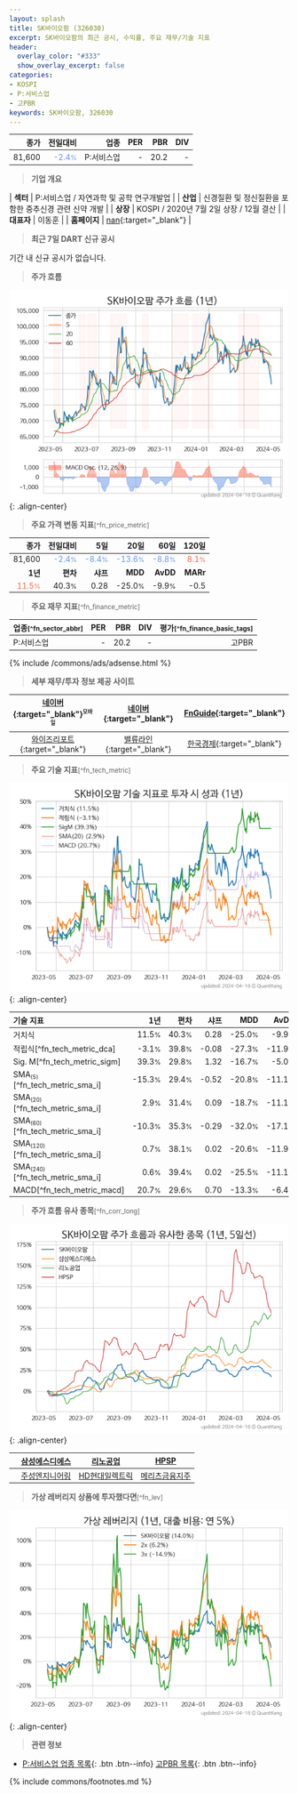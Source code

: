 ```yaml
---
layout: splash
title: SK바이오팜 (326030)
excerpt: SK바이오팜의 최근 공시, 수익률, 주요 재무/기술 지표
header:
  overlay_color: "#333"
  show_overlay_excerpt: false
categories:
- KOSPI
- P:서비스업
- 고PBR
keywords: SK바이오팜, 326030
---
```


| **종가** | **전일대비** | **업종** | **PER** | **PBR** | **DIV** |
| -------: | -----------: | -------: | ------: | ------: | ------: |
| 81,600 | <span style="color: cornflowerblue">-2.4<small>%</small></span> | P:서비스업 | - | 20.2 | - |

<!-- more -->


> **기업 개요**<a id="company"></a>

| <span style="white-space:nowrap;">**섹터**</span> | P:서비스업 / 자연과학 및 공학 연구개발업 |
| <span style="white-space:nowrap;">**산업**</span> | 신경질환 및 정신질환을 포함한 중추신경 관련 신약 개발 |
| <span style="white-space:nowrap;">**상장**</span> | KOSPI / 2020년 7월 2일 상장 / 12월 결산 |
| <span style="white-space:nowrap;">**대표자**</span> | 이동훈 |
| <span style="white-space:nowrap;">**홈페이지**</span> | [nan](nan){:target="_blank"} |


> **최근 7일 DART 신규 공시**<a id="dart"></a>

기간 내 신규 공시가 없습니다.


> **주가 흐름**<a id="price"></a>

![326030](/stock/images/326030.png){: .align-center}


> **주요 가격 변동 지표**<small>[^fn_price_metric]</small>

| **종가** | **전일대비** | **5일** | **20일** | **60일** | **120일** |
| -------: | -----------: | ------: | -------: | -------: | --------: |
| 81,600 | <span style="color: cornflowerblue">-2.4<small>%</small></span> | <span style="color: cornflowerblue">-8.4<small>%</small></span> | <span style="color: cornflowerblue">-13.6<small>%</small></span> | <span style="color: cornflowerblue">-8.8<small>%</small></span> | <span style="color: tomato">8.1<small>%</small></span> |
| **1년** | **편차** | **샤프** | **MDD** | **AvDD** | **MARr** |
| <span style="color: tomato">11.5<small>%</small></span> | 40.3<small>%</small> | 0.28 | -25.0<small>%</small> | -9.9<small>%</small> | -0.5 |


> **주요 재무 지표**<small>[^fn_finance_metric]</small>

| **업종**<small>[^fn_sector_abbr]</small> | **PER** | **PBR** | **DIV** | **평가**<small>[^fn_finance_basic_tags]</small> |
| :--------------------------------------- | ------: | ------: | ------: | ----------------------------------------------: |
| P:서비스업 | - | 20.2 | - | 고PBR |



{% include /commons/ads/adsense.html %}

> **세부 재무/투자 정보 제공 사이트**

| [네이버](https://m.stock.naver.com/domestic/stock/326030/finance/summary){:target="_blank"}<sup><small>모바일</small></sup> | [네이버](https://finance.naver.com/item/coinfo.naver?code=326030){:target="_blank"} | [FnGuide](https://comp.fnguide.com/SVO2/ASP/SVD_Invest.asp?gicode=A326030&MenuYn=Y){:target="_blank"} |
| :---: | :---: | :---: |
| [와이즈리포트](https://comp.wisereport.co.kr/company/c1040001.aspx?cmp_cd=326030){:target="_blank"} | [밸류라인](https://www.valueline.co.kr/finance/summary/326030){:target="_blank"} | [한국경제](https://markets.hankyung.com/stock/326030/financial-summary){:target="_blank"} |


> **주요 기술 지표**<small>[^fn_tech_metric]</small>


![326030](/stock/images/326030_tech.png){: .align-center}

| **기술 지표** | **1년** | **편차** | **샤프** | **MDD** | **AvDD** |
| :------------ | ------: | -----------: | -------: | ------: | -------: |
| 거치식 | 11.5<small>%</small> | 40.3<small>%</small> | 0.28 | -25.0<small>%</small> | -9.9<small>%</small> |
| 적립식[^fn_tech_metric_dca] | -3.1<small>%</small> | 39.8<small>%</small> | -0.08 | -27.3<small>%</small> | -11.9<small>%</small> |
| Sig. M[^fn_tech_metric_sigm] | 39.3<small>%</small> | 29.8<small>%</small> | 1.32 | -16.7<small>%</small> | -5.0<small>%</small> |
| SMA<small><sub>(5)</sub></small>[^fn_tech_metric_sma_i] | -15.3<small>%</small> | 29.4<small>%</small> | -0.52 | -20.8<small>%</small> | -11.1<small>%</small> |
| SMA<small><sub>(20)</sub></small>[^fn_tech_metric_sma_i] | 2.9<small>%</small> | 31.4<small>%</small> | 0.09 | -18.7<small>%</small> | -11.1<small>%</small> |
| SMA<small><sub>(60)</sub></small>[^fn_tech_metric_sma_i] | -10.3<small>%</small> | 35.3<small>%</small> | -0.29 | -32.0<small>%</small> | -17.1<small>%</small> |
| SMA<small><sub>(120)</sub></small>[^fn_tech_metric_sma_i] | 0.7<small>%</small> | 38.1<small>%</small> | 0.02 | -20.6<small>%</small> | -11.9<small>%</small> |
| SMA<small><sub>(240)</sub></small>[^fn_tech_metric_sma_i] | 0.6<small>%</small> | 39.4<small>%</small> | 0.02 | -25.5<small>%</small> | -11.1<small>%</small> |
| MACD[^fn_tech_metric_macd] | 20.7<small>%</small> | 29.6<small>%</small> | 0.70 | -13.3<small>%</small> | -6.4<small>%</small> |


> **주가 흐름 유사 종목**<a id="corr"></a><small>[^fn_corr_long]</small>

![326030](/stock/images/326030_corr.png){: .align-center}

|       | [삼성에스디에스](/018260/) | [리노공업](/058470/) | [HPSP](/403870/) |
| :---: | :------------------------------------: | :------------------------------------: | :------------------------------------: |
|       | [주성엔지니어링](/036930/) | [HD현대일렉트릭](/267260/) | [메리츠금융지주](/138040/) |


> **가상 레버리지 상품에 투자했다면**<a id="2x"></a><small>[^fn_lev]</small>

![326030](/stock/images/326030_2x.png){: .align-center}


> **관련 정보**

- [P:서비스업 업종 목록](/stats/sector/kospi_업종_서비스업_종목/){: .btn .btn--info} [고PBR 목록](/fn/fn_high_pbr/){: .btn .btn--info}

{% include commons/footnotes.md %}